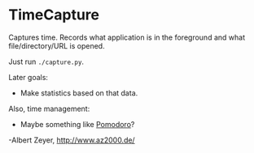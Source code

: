 TimeCapture
===========

Captures time. Records what application is in the foreground and what file/directory/URL is opened.

Just run `./capture.py`.

Later goals:

* Make statistics based on that data.

Also, time management:

* Maybe something like [Pomodoro](https://github.com/ugol/pomodoro)?

-Albert Zeyer, <http://www.az2000.de/>
